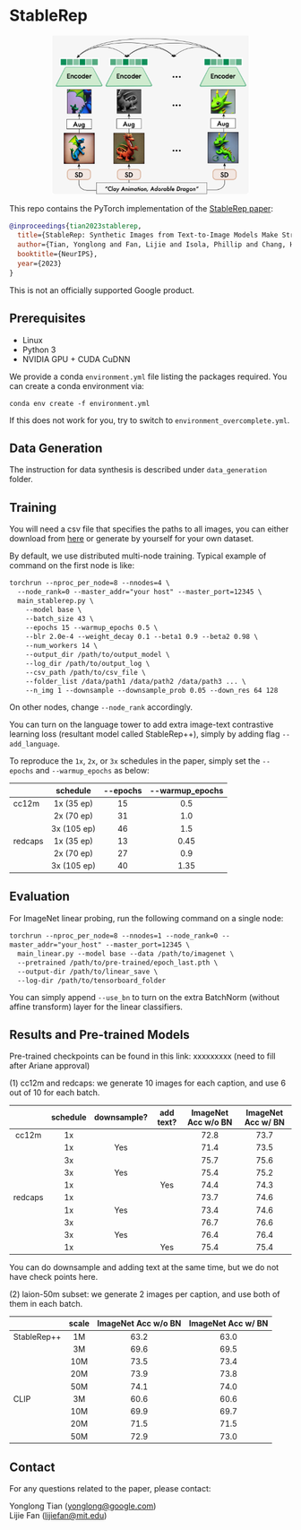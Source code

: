 # StableRep

<p align="center">
  <img src="figures/model.png" width="350">
</p>

This repo contains the PyTorch implementation of 
the [StableRep paper](https://arxiv.org/abs/2306.00984):

```bib
@inproceedings{tian2023stablerep,
  title={StableRep: Synthetic Images from Text-to-Image Models Make Strong Visual Representation Learners},
  author={Tian, Yonglong and Fan, Lijie and Isola, Phillip and Chang, Huiwen and Krishnan, Dilip},
  booktitle={NeurIPS},
  year={2023}
}
```

This is not an officially supported Google product.

## Prerequisites

- Linux
- Python 3
- NVIDIA GPU + CUDA CuDNN

We provide a conda `environment.yml` file listing the packages required. You can create
a conda environment via:
```commandline
conda env create -f environment.yml
```
If this does not work for you, try to switch to `environment_overcomplete.yml`.

## Data Generation

The instruction for data synthesis is described 
under `data_generation` folder.

## Training

You will need a csv file that specifies the paths to all images, you can either download 
from [here](https://www.dropbox.com/scl/fo/pk3yj5w7fa9l7a8a9ywoo/h?rlkey=b0uu7n96sahvchkiqf7eu9bj6&dl=0)
or generate by yourself for your own dataset.

By default, we use distributed multi-node training. Typical example of command on 
the first node is like:
```commandline
torchrun --nproc_per_node=8 --nnodes=4 \
  --node_rank=0 --master_addr="your host" --master_port=12345 \
  main_stablerep.py \
    --model base \
    --batch_size 43 \
    --epochs 15 --warmup_epochs 0.5 \
    --blr 2.0e-4 --weight_decay 0.1 --beta1 0.9 --beta2 0.98 \
    --num_workers 14 \
    --output_dir /path/to/output_model \
    --log_dir /path/to/output_log \
    --csv_path /path/to/csv_file \
    --folder_list /data/path1 /data/path2 /data/path3 ... \
    --n_img 1 --downsample --downsample_prob 0.05 --down_res 64 128
```
On other nodes, change `--node_rank` accordingly.

You can turn on the language tower to add extra image-text contrastive learning loss
(resultant model called StableRep++), simply by adding flag `--add_language`.

To reproduce the `1x`, `2x`, or `3x` schedules in the paper, simply set the `--epochs` and `--warmup_epochs`
as below:

|         |  schedule   | --epochs | --warmup_epochs | 
|---------|:-----------:|:--------:|:---------------:|
| cc12m   | 1x (35 ep)  |    15    |       0.5       |
|         | 2x (70 ep)  |    31    |       1.0       |
|         | 3x (105 ep) |    46    |       1.5       | 
| redcaps | 1x (35 ep)  |    13    |      0.45       | 
|         | 2x (70 ep)  |    27    |       0.9       | 
|         | 3x (105 ep) |    40    |      1.35       |

## Evaluation

For ImageNet linear probing, run the following command on a single node:
```commandline
torchrun --nproc_per_node=8 --nnodes=1 --node_rank=0 --master_addr="your_host" --master_port=12345 \
  main_linear.py --model base --data /path/to/imagenet \
  --pretrained /path/to/pre-trained/epoch_last.pth \
  --output-dir /path/to/linear_save \
  --log-dir /path/to/tensorboard_folder
```
You can simply append `--use_bn` to turn on the extra BatchNorm (without affine transform)
layer for the linear classifiers.


## Results and Pre-trained Models

Pre-trained checkpoints can be found in this link: xxxxxxxxx (need to fill after Ariane approval)

(1) cc12m and redcaps: we generate 10 images for each caption, and use 6 out of 10 for each batch.

|         | schedule | downsample? | add text? | ImageNet Acc w/o BN | ImageNet Acc w/ BN | 
|:-------:|:--------:|:-----------:|:---------:|:-------------------:|:------------------:|
|  cc12m  |    1x    |             |           |        72.8         |        73.7        |
|         |    1x    |     Yes     |           |        71.4         |        73.5        |
|         |    3x    |             |           |        75.7         |        75.6        |
|         |    3x    |     Yes     |           |        75.4         |        75.2        |
|         |    1x    |             |    Yes    |        74.4         |        74.3        |
| redcaps |    1x    |             |           |        73.7         |        74.6        |
|         |    1x    |     Yes     |           |        73.4         |        74.6        |
|         |    3x    |             |           |        76.7         |        76.6        |
|         |    3x    |     Yes     |           |        76.4         |        76.4        |
|         |    1x    |             |    Yes    |        75.4         |        75.4        |

You can do downsample and adding text at the same time, but we do not have check points here.

(2) laion-50m subset: we generate 2 images per caption, and use both of them in each batch.

|             | scale | ImageNet Acc w/o BN | ImageNet Acc w/ BN | 
|-------------|:-----:|:-------------------:|:------------------:|
| StableRep++ |  1M   |        63.2         |        63.0        |
|             |  3M   |        69.6         |        69.5        |
|             |  10M  |        73.5         |        73.4        |
|             |  20M  |        73.9         |        73.8        |
|             |  50M  |        74.1         |        74.0        |
| CLIP        |  3M   |        60.6         |        60.6        |
|             |  10M  |        69.9         |        69.7        |
|             |  20M  |        71.5         |        71.5        |
|             |  50M  |        72.9         |        73.0        |

## Contact

For any questions related to the paper, please contact:

Yonglong Tian (yonglong@google.com)   
Lijie Fan (lijiefan@mit.edu)
